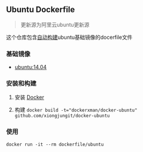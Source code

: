 ## Ubuntu Dockerfile

> 更新源为阿里云ubuntu更新源

这个仓库包含[自动构建](https://registry.hub.docker.com/u/dockerfile/ubuntu/)ubuntu基础镜像的docerfile文件

### 基础镜像

* [ubuntu:14.04](https://hub.docker.com/_/ubuntu/)

### 安装和构建

1. 安装 [Docker](https://www.docker.com/)

2. 构建 `docker build -t="dockerxman/docker-ubuntu" github.com/xiongjungit/docker-ubuntu`

### 使用

```
docker run -it --rm dockerfile/ubuntu
```
